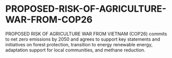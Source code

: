 # PROPOSED-RISK-OF-AGRICULTURE-WAR-FROM-COP26
PROPOSED RISK OF AGRICULTURE WAR FROM  VIETNAM (COP26) commits to net zero emissions by 2050 and agrees to support key statements and initiatives on forest protection, transition to energy  renewable energy, adaptation support for local communities, and methane reduction.
